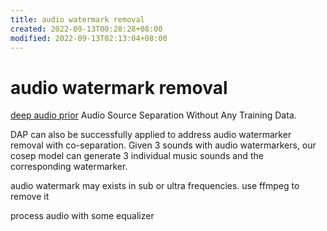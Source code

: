 ```yaml
---
title: audio watermark removal
created: 2022-09-13T00:28:28+08:00
modified: 2022-09-13T02:13:04+08:00
---
```


# audio watermark removal

[deep audio prior](https://github.com/adobe/Deep-Audio-Prior)
Audio Source Separation Without Any Training Data.

DAP can also be successfully applied to address audio watermarker removal with co-separation. Given 3 sounds with audio watermarkers, our cosep model can generate 3 individual music sounds and the corresponding watermarker.

audio watermark may exists in sub or ultra frequencies. use ffmpeg to remove it

process audio with some equalizer
